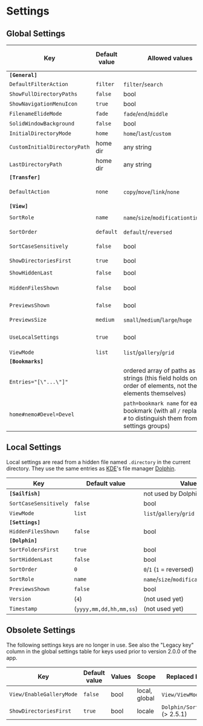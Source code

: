 <!--
SPDX-FileCopyrightText: 2020-2022 Mirian Margiani

SPDX-License-Identifier: GFDL-1.3-or-later
-->

# Settings

## Global Settings

| Key                                | Default value | Allowed values                                | Legacy key (in `[General]`)
|------------------------------------|---------------|-----------------------------------------------|-------------------------
| **`[General]`**                    |               |                                               |
| `DefaultFilterAction`              | `filter`      | `filter`/`search`                             |
| `ShowFullDirectoryPaths`           | `false`       | bool                                          |
| `ShowNavigationMenuIcon`           | `true`        | bool                                          |
| `FilenameElideMode`                | `fade`        | `fade`/`end`/`middle`                         |
| `SolidWindowBackground`            | `false`       | bool                                          |
| `InitialDirectoryMode`             | `home`        | `home`/`last`/`custom`                        |
| `CustomInitialDirectoryPath`       | home dir      | any string                                    |
| `LastDirectoryPath`                | home dir      | any string                                    |
| **`[Transfer]`**                   |               |                                               |
| `DefaultAction`                    | `none`        | `copy`/`move`/`link`/`none`                   | `default-transfer-action`
| **`[View]`**                       |               |                                               |
| `SortRole`                         | `name`        | `name`/`size`/`modificationtime`/`type`       | `listing-sort-by`
| `SortOrder`                        | `default`     | `default`/`reversed`                          | `listing-order`
| `SortCaseSensitively`              | `false`       | bool                                          | `sort-case-sensitive`
| `ShowDirectoriesFirst`             | `true`        | bool                                          | `show-dirs-first`
| `ShowHiddenLast`                   | `false`       | bool                                          |
| `HiddenFilesShown`                 | `false`       | bool                                          | `show-hidden-files`
| `PreviewsShown`                    | `false`       | bool                                          | `show-thumbnails`
| `PreviewsSize`                     | `medium`      | `small`/`medium`/`large`/`huge`               | `thumbnails-size`
| `UseLocalSettings`                 | `true`        | bool                                          | `use-local-view-settings`
| `ViewMode`                         | `list`        | `list`/`gallery`/`grid`                       |
| **`[Bookmarks]`**                  |               |                                               |
| `Entries="[\"...\"]"`              |               | ordered array of paths as JSON strings (this field holds only the order of elements, not the elements themselves) | `bookmark-entries`
| `home#nemo#Devel=Devel`            |               | `path=bookmark name` for each bookmark (with all `/` replaced by `#` to distinguish them from settings groups) |


## Local Settings

Local settings are read from a hidden file named `.directory` in the current directory.
They use the same entries as [KDE](https://kde.org)'s file manager
[Dolphin](https://apps.kde.org/en/dolphin).

| Key                                | Default value | Values
|------------------------------------|---------------|-----------------------------------------------
| **`[Sailfish]`**                   |               | not used by Dolphin
| `SortCaseSensitively`              | `false`       | bool
| `ViewMode`                         | `list`        | `list`/`gallery`/`grid`
| **`[Settings]`**                   |               |
| `HiddenFilesShown`                 | `false`       | bool
| **`[Dolphin]`**                    |               |
| `SortFoldersFirst`                 | `true`        | bool
| `SortHiddenLast`                   | `false`       | bool
| `SortOrder`                        | `0`           | `0`/`1` (`1` = reversed)
| `SortRole`                         | `name`        | `name`/`size`/`modificationtime`/`type`
| `PreviewsShown`                    | `false`       | bool
| `Version`                          | (`4`)         | (not used yet)
| `Timestamp`                        | (`yyyy,mm,dd,hh,mm,ss`) | (not used yet)


## Obsolete Settings

The following settings keys are no longer in use. See also the "Legacy key"
column in the global settings table for keys used prior to version 2.0.0 of the app.

| Key                                | Default value | Values                   | Scope         | Replaced by (version)
|------------------------------------|---------------|--------------------------|---------------|-------------------------
| `View/EnableGalleryMode`           | `false`       | bool                     | local, global | `View/ViewMode` (>= 2.5.0)
| `ShowDirectoriesFirst`             | `true`        | bool                     | locale        | `Dolphin/SortFoldersFirst` (> 2.5.1)
